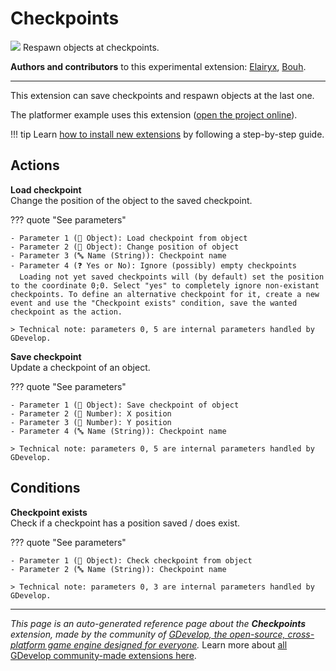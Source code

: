 # Checkpoints

<img src="https://resources.gdevelop-app.com/assets/Icons/flag-variant.svg" class="extension-icon"></img>
Respawn objects at checkpoints.

**Authors and contributors** to this experimental extension: [Elairyx](https://gd.games/Elairyx), [Bouh](https://gd.games/Bouh).

---

This extension can save checkpoints and respawn objects at the last one.

The platformer example uses this extension ([open the project online](https://editor.gdevelop.io/?project=example://platformer)).

!!! tip
    Learn [how to install new extensions](/gdevelop5/extensions/search) by following a step-by-step guide.

## Actions

**Load checkpoint**  
Change the position of the object to the saved checkpoint.

??? quote "See parameters"

    - Parameter 1 (👾 Object): Load checkpoint from object
    - Parameter 2 (👾 Object): Change position of object
    - Parameter 3 (🔤 Name (String)): Checkpoint name
    - Parameter 4 (❓ Yes or No): Ignore (possibly) empty checkpoints
      Loading not yet saved checkpoints will (by default) set the position to the coordinate 0;0. Select "yes" to completely ignore non-existant checkpoints. To define an alternative checkpoint for it, create a new event and use the "Checkpoint exists" condition, save the wanted checkpoint as the action.

    > Technical note: parameters 0, 5 are internal parameters handled by GDevelop.

**Save checkpoint**  
Update a checkpoint of an object.

??? quote "See parameters"

    - Parameter 1 (👾 Object): Save checkpoint of object
    - Parameter 2 (🔢 Number): X position
    - Parameter 3 (🔢 Number): Y position
    - Parameter 4 (🔤 Name (String)): Checkpoint name

    > Technical note: parameters 0, 5 are internal parameters handled by GDevelop.

## Conditions

**Checkpoint exists**  
Check if a checkpoint has a position saved / does exist.

??? quote "See parameters"

    - Parameter 1 (👾 Object): Check checkpoint from object
    - Parameter 2 (🔤 Name (String)): Checkpoint name

    > Technical note: parameters 0, 3 are internal parameters handled by GDevelop.




---

*This page is an auto-generated reference page about the **Checkpoints** extension, made by the community of [GDevelop, the open-source, cross-platform game engine designed for everyone](https://gdevelop.io/).* Learn more about [all GDevelop community-made extensions here](/gdevelop5/extensions).